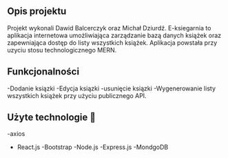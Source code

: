 ## Opis projektu 
Projekt wykonali Dawid Balcerczyk oraz Michał Dziurdź.
E-ksiegarnia to aplikacja internetowa umożliwiająca zarządzanie bazą danych książek oraz zapewniająca dostęp do listy wszystkich książek. Aplikacja powstała przy uzyciu stosu technologicznego MERN.

## Funkcjonalności
-Dodanie ksiązki
-Edycja ksiązki
-usunięcie ksiązki
-Wygenerowanie listy wszystkich książek przy użyciu publicznego API.


## Użyte technologie 🔧
-axios
- React.js
-Bootstrap
-Node.js
-Express.js
-MondgoDB

